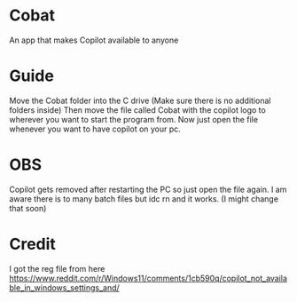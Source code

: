 # Cobat
An app that makes Copilot available to anyone



# Guide
Move the Cobat folder into the C drive (Make sure there is no additional folders inside)
Then move the file called Cobat with the copilot logo to wherever you want to start the program from. 
Now just open the file whenever you want to have copilot on your pc. 



# OBS 
Copilot gets removed after restarting the PC so just open the file again. 
I am aware there is to many batch files but idc rn and it works. 
(I might change that soon)



# Credit
I got the reg file from here https://www.reddit.com/r/Windows11/comments/1cb590q/copilot_not_available_in_windows_settings_and/
